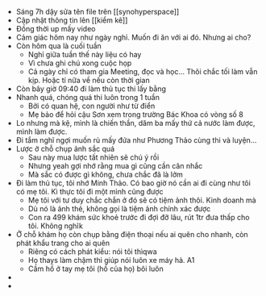 - Sáng 7h dậy sửa tên file trên [[synohyperspace]]
- Cập nhật thông tin lên [[kiểm kê]]
- Đồng thời up mấy video
- Cảm giác hôm nay như ngày nghỉ. Muốn đi ăn với ai đó. Nhưng ai cho?
- Còn hôm qua là cuối tuần
	- Nghỉ giữa tuần thế này liệu có hay
	- Vì chưa ghi chú xong cuộc họp
	- Cả ngày chỉ có tham gia Meeting, đọc và học... Thôi chắc tối làm vẫn kịp. Hoặc tí nữa về nếu còn thời gian
- Còn bây giờ 09:40 đi làm thủ tục thi lấy bằng
- Nhanh quá, chóng quá thi luôn trong 1 tuần
	- Bởi có quan hệ, con người như từ điển
	- Mẹ bảo để hỏi cậu Sơn xem trong trường Bác Khoa có vòng số 8
- Lo nhưng mà kệ, mình là chiến thần, dăm ba mấy thứ cả nước làm được, mình làm được.
- Đi tắm nghĩ ngợi muốn rủ mấy đứa như Phương Thảo cùng thi và luyện...
- Lược ở chỗ chụp ảnh sắc quá
	- Sau này mua lược tất nhiên sẽ chú ý rồi
	- Nhưng yeah gợi nhớ rằng mua gì cũng cần cân nhắc
	- Mà sắc có được gì không, chưa chắc đã là lởm
- Đi làm thủ tục, tôi nhớ Minh Thảo. Có bao giờ nó cần ai đi cùng như tôi có mẹ tôi. Kì thực tôi đi một mình cũng được
	- Mẹ tôi với tư duy chắc chắn ở đó sẽ có tiệm ảnh thôi. Kinh doanh mà
	- Dù nó là ảnh thẻ, không gọi là tiệm ảnh chính xác được
	- Con ra 499 khám sức khoẻ trước đi đợi đỡ lâu, rút 1tr đưa thấp cho tôi. Không nghĩk
- Ở chỗ khám họ còn chụp bằng điện thoại nếu ai quên cho nhanh, còn phát khẩu trang cho ai quên
	- Riêng có cách phát kiểu: nói tôi thìqwa
	- Họ thays làm chậm thì giúp nói luôn xe máy hả. A1
	- Cầm hồ ở tay mẹ tôi (hồ của họ) bôi luôn
-
-